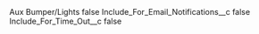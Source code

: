 <?xml version="1.0" encoding="UTF-8"?>
<CustomMetadata xmlns="http://soap.sforce.com/2006/04/metadata" xmlns:xsi="http://www.w3.org/2001/XMLSchema-instance" xmlns:xsd="http://www.w3.org/2001/XMLSchema">
    <label>Aux Bumper/Lights</label>
    <protected>false</protected>
    <values>
        <field>Include_For_Email_Notifications__c</field>
        <value xsi:type="xsd:boolean">false</value>
    </values>
    <values>
        <field>Include_For_Time_Out__c</field>
        <value xsi:type="xsd:boolean">false</value>
    </values>
</CustomMetadata>

